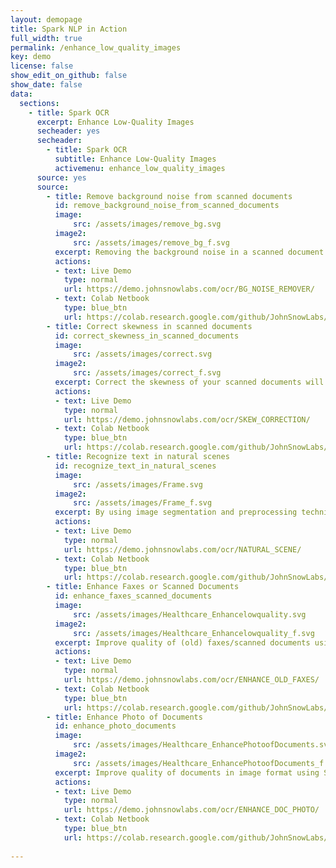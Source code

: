 ```yaml
---
layout: demopage
title: Spark NLP in Action
full_width: true
permalink: /enhance_low_quality_images
key: demo
license: false
show_edit_on_github: false
show_date: false
data:
  sections:  
    - title: Spark OCR 
      excerpt: Enhance Low-Quality Images
      secheader: yes
      secheader:
        - title: Spark OCR
          subtitle: Enhance Low-Quality Images
          activemenu: enhance_low_quality_images
      source: yes
      source: 
        - title: Remove background noise from scanned documents
          id: remove_background_noise_from_scanned_documents
          image: 
              src: /assets/images/remove_bg.svg
          image2: 
              src: /assets/images/remove_bg_f.svg
          excerpt: Removing the background noise in a scanned document will highly improve the results of the OCR. Spark OCR is the only library that allows you to finetune the image preprocessing for excellent OCR results.
          actions:
          - text: Live Demo
            type: normal
            url: https://demo.johnsnowlabs.com/ocr/BG_NOISE_REMOVER/
          - text: Colab Netbook
            type: blue_btn
            url: https://colab.research.google.com/github/JohnSnowLabs/spark-nlp-workshop/blob/master/tutorials/streamlit_notebooks/ocr/BG_NOISE_REMOVER.ipynb
        - title: Correct skewness in scanned documents
          id: correct_skewness_in_scanned_documents
          image: 
              src: /assets/images/correct.svg
          image2: 
              src: /assets/images/correct_f.svg
          excerpt: Correct the skewness of your scanned documents will highly improve the results of the OCR. Spark OCR is the only library that allows you to finetune the image preprocessing for excellent OCR results.
          actions:
          - text: Live Demo
            type: normal
            url: https://demo.johnsnowlabs.com/ocr/SKEW_CORRECTION/
          - text: Colab Netbook
            type: blue_btn
            url: https://colab.research.google.com/github/JohnSnowLabs/spark-nlp-workshop/blob/master/tutorials/streamlit_notebooks/ocr/SKEW_CORRECTION.ipynb
        - title: Recognize text in natural scenes
          id: recognize_text_in_natural_scenes
          image: 
              src: /assets/images/Frame.svg
          image2: 
              src: /assets/images/Frame_f.svg
          excerpt: By using image segmentation and preprocessing techniques Spark OCR recognizes and extracts text from natural scenes.
          actions:
          - text: Live Demo
            type: normal
            url: https://demo.johnsnowlabs.com/ocr/NATURAL_SCENE/
          - text: Colab Netbook
            type: blue_btn
            url: https://colab.research.google.com/github/JohnSnowLabs/spark-nlp-workshop/blob/master/tutorials/streamlit_notebooks/ocr/NATURAL_SCENE.ipynb
        - title: Enhance Faxes or Scanned Documents
          id: enhance_faxes_scanned_documents
          image: 
              src: /assets/images/Healthcare_Enhancelowquality.svg
          image2: 
              src: /assets/images/Healthcare_Enhancelowquality_f.svg
          excerpt: Improve quality of (old) faxes/scanned documents using Spark OCR.
          actions:
          - text: Live Demo
            type: normal
            url: https://demo.johnsnowlabs.com/ocr/ENHANCE_OLD_FAXES/
          - text: Colab Netbook
            type: blue_btn
            url: https://colab.research.google.com/github/JohnSnowLabs/spark-ocr-workshop/blob/master/jupyter/SparkOCRGPUOperations.ipynb
        - title: Enhance Photo of Documents
          id: enhance_photo_documents
          image: 
              src: /assets/images/Healthcare_EnhancePhotoofDocuments.svg
          image2: 
              src: /assets/images/Healthcare_EnhancePhotoofDocuments_f.svg
          excerpt: Improve quality of documents in image format using Spark OCR.
          actions:
          - text: Live Demo
            type: normal
            url: https://demo.johnsnowlabs.com/ocr/ENHANCE_DOC_PHOTO/
          - text: Colab Netbook
            type: blue_btn
            url: https://colab.research.google.com/github/JohnSnowLabs/spark-ocr-workshop/blob/master/jupyter/SparkOCRGPUOperations.ipynb
        
---
```

